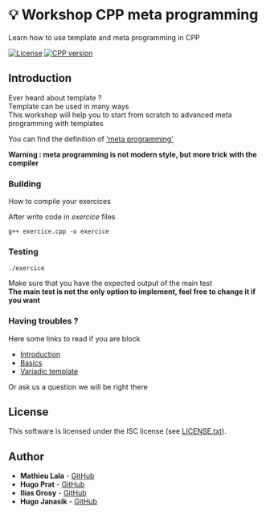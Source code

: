 # :bulb: Workshop CPP meta programming
Learn how to use template and meta programming in CPP

[![License](https://img.shields.io/github/license/IamBlueSlime/TalkOpenSource.svg?style=flat-square)](LICENSE.txt)
[![CPP version](https://img.shields.io/badge/CPP%20standar-98-1abc9c.svg)](http://www.cplusplus.com/doc/oldtutorial/)

## Introduction

Ever heard about template ?  
Template can be used in many ways  
This workshop will help you to start from scratch to advanced meta programming with templates  

You can find the definition of ['meta programming'](https://en.wikipedia.org/wiki/Template_metaprogramming)

**Warning : meta programming is not modern style, but more trick with the compiler**

### Building

How to compile your exercices

After write code in *exercice* files
```
g++ exercice.cpp -o exercice
```

### Testing

```
./exercice
```

Make sure that you have the expected output of the main test  
**The main test is not the only option to implement, feel free to change it if you want**

### Having troubles ?

Here some links to read if you are block

 * [Introduction](https://blog.feabhas.com/2014/05/an-introduction-to-c-templates/)
 * [Basics](https://www.codeproject.com/Articles/3743/A-gentle-introduction-to-Template-Metaprogramming)
 * [Variadic template](https://eli.thegreenplace.net/2014/variadic-templates-in-c/)

Or ask us a question we will be right there

## License

This software is licensed under the ISC license (see [LICENSE.txt](LICENSE.txt)).


## Author

* **Mathieu Lala**  - [GitHub](https://github.com/Mathieu-Lala)
* **Hugo Prat**     - [GitHub](https://github.com/HugoPrat)
* **Ilias Grosy**   - [GitHub](https://github.com/Iliou)
* **Hugo Janasik**  - [GitHub](https://github.com/HugoPrat)